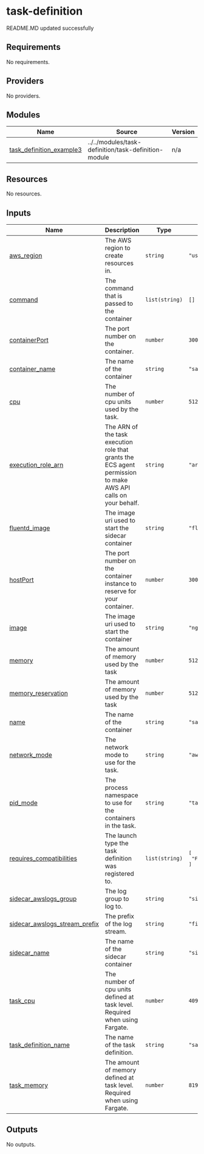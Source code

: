 # task-definition

<!-- BEGINNING OF PRE-COMMIT-TERRAFORM DOCS HOOK -->
README.MD updated successfully
<!-- END OF PRE-COMMIT-TERRAFORM DOCS HOOK -->

<!-- BEGIN_TF_DOCS -->
## Requirements

No requirements.

## Providers

No providers.

## Modules

| Name | Source | Version |
|------|--------|---------|
| <a name="module_task_definition_example3"></a> [task\_definition\_example3](#module\_task\_definition\_example3) | ../../modules/task-definition/task-definition-module | n/a |

## Resources

No resources.

## Inputs

| Name | Description | Type | Default | Required |
|------|-------------|------|---------|:--------:|
| <a name="input_aws_region"></a> [aws\_region](#input\_aws\_region) | The AWS region to create resources in. | `string` | `"us-east-1"` | no |
| <a name="input_command"></a> [command](#input\_command) | The command that is passed to the container | `list(string)` | `[]` | no |
| <a name="input_containerPort"></a> [containerPort](#input\_containerPort) | The port number on the container. | `number` | `3000` | no |
| <a name="input_container_name"></a> [container\_name](#input\_container\_name) | The name of the container | `string` | `"sandbox5"` | no |
| <a name="input_cpu"></a> [cpu](#input\_cpu) | The number of cpu units used by the task. | `number` | `512` | no |
| <a name="input_execution_role_arn"></a> [execution\_role\_arn](#input\_execution\_role\_arn) | The ARN of the task execution role that grants the ECS agent permission to make AWS API calls on your behalf. | `string` | `"arn:aws:iam::023456789012:role/ecsTaskExecutionRole"` | no |
| <a name="input_fluentd_image"></a> [fluentd\_image](#input\_fluentd\_image) | The image uri used to start the sidecar container | `string` | `"fluentd/image"` | no |
| <a name="input_hostPort"></a> [hostPort](#input\_hostPort) | The port number on the container instance to reserve for your container. | `number` | `3000` | no |
| <a name="input_image"></a> [image](#input\_image) | The image uri used to start the container | `string` | `"nginx:latest"` | no |
| <a name="input_memory"></a> [memory](#input\_memory) | The amount of memory used by the task | `number` | `512` | no |
| <a name="input_memory_reservation"></a> [memory\_reservation](#input\_memory\_reservation) | The amount of memory used by the task | `number` | `512` | no |
| <a name="input_name"></a> [name](#input\_name) | The name of the container | `string` | `"sandbox5"` | no |
| <a name="input_network_mode"></a> [network\_mode](#input\_network\_mode) | The network mode to use for the task. | `string` | `"awsvpc"` | no |
| <a name="input_pid_mode"></a> [pid\_mode](#input\_pid\_mode) | The process namespace to use for the containers in the task. | `string` | `"task"` | no |
| <a name="input_requires_compatibilities"></a> [requires\_compatibilities](#input\_requires\_compatibilities) | The launch type the task definition was registered to. | `list(string)` | <pre>[<br>  "FARGATE"<br>]</pre> | no |
| <a name="input_sidecar_awslogs_group"></a> [sidecar\_awslogs\_group](#input\_sidecar\_awslogs\_group) | The log group to log to. | `string` | `"sidecar4-log-group"` | no |
| <a name="input_sidecar_awslogs_stream_prefix"></a> [sidecar\_awslogs\_stream\_prefix](#input\_sidecar\_awslogs\_stream\_prefix) | The prefix of the log stream. | `string` | `"firelens-sc"` | no |
| <a name="input_sidecar_name"></a> [sidecar\_name](#input\_sidecar\_name) | The name of the sidecar container | `string` | `"sidecar4"` | no |
| <a name="input_task_cpu"></a> [task\_cpu](#input\_task\_cpu) | The number of cpu units defined at task level. Required when using Fargate. | `number` | `4096` | no |
| <a name="input_task_definition_name"></a> [task\_definition\_name](#input\_task\_definition\_name) | The name of the task definition. | `string` | `"sandbox5"` | no |
| <a name="input_task_memory"></a> [task\_memory](#input\_task\_memory) | The amount of memory defined at task level. Required when using Fargate. | `number` | `8192` | no |

## Outputs

No outputs.
<!-- END_TF_DOCS -->
